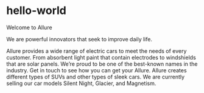 # hello-world
​Welcome to Allure

​We are powerful innovators that seek to improve daily life.

​Allure provides a wide range of electric cars to meet the needs of every customer. From absorbent light paint that contain electrodes to windshields that are solar panels. We’re proud to be one of the best-known names in the industry. Get in touch to see how you can get your Allure. Allure creates different types of SUVs and other types of sleek cars. We are currently selling our car models Silent Night, Glacier, and Magnetism.
